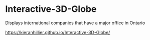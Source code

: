 # Interactive-3D-Globe

Displays international companies that have a major office in Ontario

https://kieranhillier.github.io/Interactive-3D-Globe/

